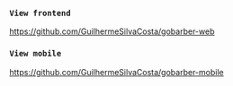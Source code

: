 ### `View frontend`

https://github.com/GuilhermeSilvaCosta/gobarber-web

### `View mobile`

https://github.com/GuilhermeSilvaCosta/gobarber-mobile